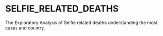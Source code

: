 # SELFIE_RELATED_DEATHS
The Exploratory Analysis of Selfie related deaths understanding the most cases and country.
